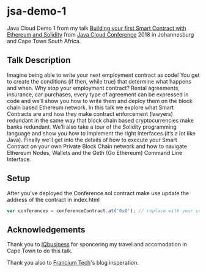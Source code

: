 # jsa-demo-1
Java Cloud Demo 1 from my talk [Building your first Smart Contract with Ethereum and Solidity](http://j-sa.co/personnel/gerard-de-jong/) from [Java Cloud Conference](http://j-sa.co) 2018 in Johannesburg and Cape Town South Africa.

## Talk Description

Imagine being able to write your next employment contract as code! You get to create the conditions (if then, while true) that determine what happens and when. Why stop your employment contract? Rental agreements, insurance, car purchases, every type of agreement can be expressed in code and we’ll show you how to write them and deploy them on the block chain based Ethereum network. In this talk we explore what Smart Contracts are and how they make contract enforcement (lawyers) redundant in the same way that block chain based cryptocurrencies make banks redundant. We’ll also take a tour of the Solidity programming language and show you how to implement the right interfaces (it’s a lot like Java). Finally we’ll get into the details of how to execute your Smart Contract on your own Private Block Chain network and how to navigate Ethereum Nodes, Wallets and the Geth (Go Ethereum) Command Line Interface.

## Setup 

After you've deployed the Conference.sol contract make use update the address of the contract in index.html

```javascript
var conferences = conferenceContract.at('0x0'); // replace with your contract address
```

## Acknowledgements

Thank you to [IQbusiness](http://www.iqbusiness.net) for sponcering my travel and accomodation in Cape Town to do this talk.

Thank you also to [Francium Tech](https://blog.francium.tech/)'s blog insperation.
